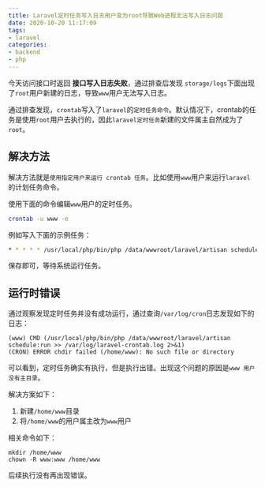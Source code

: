 ```yaml
---
title: Laravel定时任务写入日志用户变为root导致Web进程无法写入日志问题
date: 2020-10-20 11:17:09
tags:
- laravel
categories:
- backend
- php
---
```


今天访问接口时返回 **接口写入日志失败**，通过排查后发现 `storage/logs`下面出现了`root`用户新建的日志，导致`www`用户无法写入日志。

通过排查发现，`crontab`写入了`laravel`的`定时任务命令`。默认情况下，crontab的任务是使用`root`用户去执行的，因此`laravel定时任务`新建的文件属主自然成为了`root`。

## 解决方法

解决方法就是`使用指定用户来运行 crontab 任务`。比如使用`www`用户来运行`laravel`的计划任务命令。

使用下面的命令编辑`www`用户的定时任务。

```bash
crontab -u www -e
```

例如写入下面的示例任务：

```bash
* * * * * /usr/local/php/bin/php /data/wwwroot/laravel/artisan schedule:run >> /var/log/laravel-crontab.log 2>&1
```

保存即可，等待系统运行任务。

## 运行时错误

通过观察发现定时任务并没有成功运行，通过查询`/var/log/cron`日志发现如下的日志：

```text
(www) CMD (/usr/local/php/bin/php /data/wwwroot/laravel/artisan schedule:run >> /var/log/laravel-crontab.log 2>&1)
(CRON) ERROR chdir failed (/home/www): No such file or directory
```

可以看到，定时任务确实有执行，但是执行出错。出现这个问题的原因是`www 用户没有主目录`。

解决方案如下：

1. 新建`/home/www`目录
2. 将`/home/www`的用户属主改为`www`用户

相关命令如下：

```
mkdir /home/www
chown -R www:www /home/www
```

后续执行没有再出现错误。

